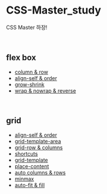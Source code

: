 # CSS-Master_study
CSS Master 하장!

<br />

## flex box

- [column & row ](./css정리/flexbox_column_row.md)
- [align-self & order ](./css정리/flexbox_alignself_order.md)
- [grow-shrink ](./css정리/flexbox_grow_shrink.md)
- [wrap & nowrap & reverse ](./css정리/flexbox_wrap_nowrap_reverse_aligncontent.md)

<br />

## grid

- [align-self & order ](./css정리/grid_basic.md)
- [grid-template-area ](./css정리/grid_templateArea.md)
- [grid-row & columns ](./css정리/grid_row_columns.md)
- [shortcuts ](./css정리/grid_shortcuts.md)
- [grid-template ](./css정리/grid_template.md)
- [place-content ](./css정리/grid_place_content.md)
- [auto columns & rows ](./css정리/grid_auto_columns_rows.md)
- [minmax ](./css정리/grid_minmax.md)
- [auto-fit & fill ](./css정리/grid_auto_fit_auto_fill.md)
